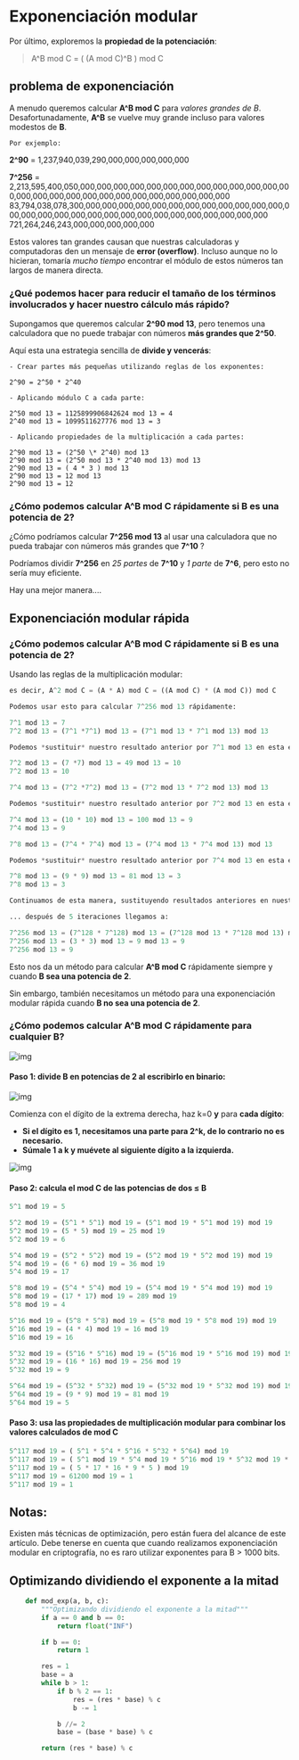 

# Exponenciación modular


Por último, exploremos la **propiedad de la potenciación**:

> A^B mod C = ( (A mod C)^B ) mod C


## problema de exponenciación

A menudo queremos calcular **A^B mod C** para *valores grandes de B*.
Desafortunadamente, **A^B** se vuelve muy grande incluso para valores modestos de **B**.

`Por exjemplo:`

**2^90** = 1,237,940,039,290,000,000,000,000,000

**7^256** = 2,213,595,400,050,000,000,000,000,000,000,000,000,000,000,000,000,000,000,000,000,000,000,000,000,000,000,000,000,000,000 83,794,038,078,300,000,000,000,000,000,000,000,000,000,000,000,000,000,000,000,000,000,000,000,000,000,000,000,000,000,000,000,000 721,264,246,243,000,000,000,000,000

Estos valores tan grandes causan que nuestras calculadoras y computadoras den un mensaje de **error (overflow)**.
Incluso aunque no lo hicieran, tomaría *mucho tiempo* encontrar el módulo de estos números tan largos de manera directa.

### ¿Qué podemos hacer para reducir el tamaño de los términos involucrados y hacer nuestro cálculo más rápido?

Supongamos que queremos calcular **2^90 mod 13**, pero tenemos una calculadora que no puede trabajar con números **más grandes que 2^50**.

Aquí esta una estrategia sencilla de **divide y vencerás**:

```
- Crear partes más pequeñas utilizando reglas de los exponentes:

2^90 = 2^50 * 2^40

- Aplicando módulo C a cada parte:

2^50 mod 13 = 1125899906842624 mod 13 = 4
2^40 mod 13 = 1099511627776 mod 13 = 3

- Aplicando propiedades de la multiplicación a cada partes:

2^90 mod 13 = (2^50 \* 2^40) mod 13
2^90 mod 13 = (2^50 mod 13 * 2^40 mod 13) mod 13
2^90 mod 13 = ( 4 * 3 ) mod 13
2^90 mod 13 = 12 mod 13
2^90 mod 13 = 12
```

### ¿Cómo podemos calcular A^B mod C rápidamente si B es una potencia de 2?

¿Cómo podríamos calcular **7^256 mod 13** al usar una calculadora que no pueda trabajar con números más grandes que **7^10** ?

Podríamos dividir **7^256** en *25 partes* de **7^10** y *1 parte* de **7^6**, pero esto no sería muy eficiente.

Hay una mejor manera....











## Exponenciación modular rápida



### ¿Cómo podemos calcular A^B mod C rápidamente si B es una potencia de 2?

Usando las reglas de la multiplicación modular:

```python
es decir, A^2 mod C = (A * A) mod C = ((A mod C) * (A mod C)) mod C

Podemos usar esto para calcular 7^256 mod 13 rápidamente:

7^1 mod 13 = 7
7^2 mod 13 = (7^1 *7^1) mod 13 = (7^1 mod 13 * 7^1 mod 13) mod 13

Podemos *sustituir* nuestro resultado anterior por 7^1 mod 13 en esta ecuación.

7^2 mod 13 = (7 *7) mod 13 = 49 mod 13 = 10
7^2 mod 13 = 10

7^4 mod 13 = (7^2 *7^2) mod 13 = (7^2 mod 13 * 7^2 mod 13) mod 13

Podemos *sustituir* nuestro resultado anterior por 7^2 mod 13 en esta ecuación.

7^4 mod 13 = (10 * 10) mod 13 = 100 mod 13 = 9
7^4 mod 13 = 9

7^8 mod 13 = (7^4 * 7^4) mod 13 = (7^4 mod 13 * 7^4 mod 13) mod 13

Podemos *sustituir* nuestro resultado anterior por 7^4 mod 13 en esta ecuación.

7^8 mod 13 = (9 * 9) mod 13 = 81 mod 13 = 3
7^8 mod 13 = 3

Continuamos de esta manera, sustituyendo resultados anteriores en nuestras ecuaciones.

... después de 5 iteraciones llegamos a:

7^256 mod 13 = (7^128 * 7^128) mod 13 = (7^128 mod 13 * 7^128 mod 13) mod 13
7^256 mod 13 = (3 * 3) mod 13 = 9 mod 13 = 9
7^256 mod 13 = 9
```

Esto nos da un método para calcular **A^B mod C** rápidamente siempre y cuando **B sea una potencia de 2**.

Sin embargo, también necesitamos un método para una exponenciación modular rápida cuando **B no sea una potencia de 2**.

### ¿Cómo podemos calcular A^B mod C rápidamente para cualquier B?

![img](https://cdn.kastatic.org/ka-perseus-images/348688d0406ce0c0986251993dc9a8451bbe0e2c.jpg)

#### Paso 1: divide B en potencias de 2 al escribirlo en binario:

![img](https://cdn.kastatic.org/ka-perseus-images/1cf07dd1b812de338ef86bef936e743ddac79ced.jpg)

Comienza con el dígito de la extrema derecha, haz k=0 **y** para **cada dígito**:

- **Si el dígito es 1, necesitamos una parte para 2^k, de lo contrario no es necesario.**
- **Súmale 1 a k y muévete al siguiente dígito a la izquierda.**

![img](https://cdn.kastatic.org/ka-perseus-images/85b4660da7c4e4f1e1662686a9771a51b2cf4d08.jpg)

#### Paso 2: calcula el mod C de las potencias de dos ≤ B
```python
5^1 mod 19 = 5

5^2 mod 19 = (5^1 * 5^1) mod 19 = (5^1 mod 19 * 5^1 mod 19) mod 19
5^2 mod 19 = (5 * 5) mod 19 = 25 mod 19
5^2 mod 19 = 6

5^4 mod 19 = (5^2 * 5^2) mod 19 = (5^2 mod 19 * 5^2 mod 19) mod 19
5^4 mod 19 = (6 * 6) mod 19 = 36 mod 19
5^4 mod 19 = 17

5^8 mod 19 = (5^4 * 5^4) mod 19 = (5^4 mod 19 * 5^4 mod 19) mod 19
5^8 mod 19 = (17 * 17) mod 19 = 289 mod 19
5^8 mod 19 = 4

5^16 mod 19 = (5^8 * 5^8) mod 19 = (5^8 mod 19 * 5^8 mod 19) mod 19
5^16 mod 19 = (4 * 4) mod 19 = 16 mod 19
5^16 mod 19 = 16

5^32 mod 19 = (5^16 * 5^16) mod 19 = (5^16 mod 19 * 5^16 mod 19) mod 19
5^32 mod 19 = (16 * 16) mod 19 = 256 mod 19
5^32 mod 19 = 9

5^64 mod 19 = (5^32 * 5^32) mod 19 = (5^32 mod 19 * 5^32 mod 19) mod 19
5^64 mod 19 = (9 * 9) mod 19 = 81 mod 19
5^64 mod 19 = 5
```

#### Paso 3: usa las propiedades de multiplicación modular para combinar los valores calculados de mod C
```Python
5^117 mod 19 = ( 5^1 * 5^4 * 5^16 * 5^32 * 5^64) mod 19
5^117 mod 19 = ( 5^1 mod 19 * 5^4 mod 19 * 5^16 mod 19 * 5^32 mod 19 * 5^64 mod 19) mod 19
5^117 mod 19 = ( 5 * 17 * 16 * 9 * 5 ) mod 19
5^117 mod 19 = 61200 mod 19 = 1
5^117 mod 19 = 1
```

## Notas:

Existen más técnicas de optimización, pero están fuera del alcance de este artículo. Debe tenerse en cuenta que cuando realizamos exponenciación modular en criptografía, no es raro utilizar exponentes para B > 1000 bits.



## Optimizando dividiendo el exponente a la mitad

```Python
	def mod_exp(a, b, c):
		"""Optimizando dividiendo el exponente a la mitad"""
		if a == 0 and b == 0:
			return float("INF")

		if b == 0:
			return 1

		res = 1
		base = a
		while b > 1:
			if b % 2 == 1:
				res = (res * base) % c
				b -= 1

			b //= 2
			base = (base * base) % c

		return (res * base) % c

```